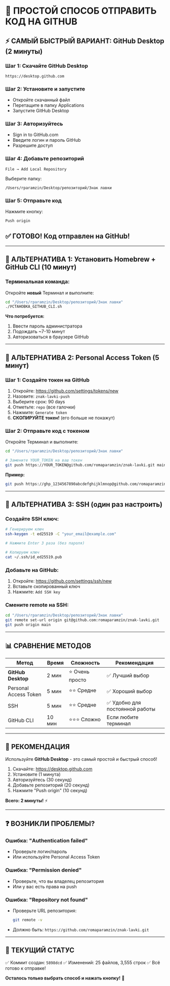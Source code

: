 # 🚀 ПРОСТОЙ СПОСОБ ОТПРАВИТЬ КОД НА GITHUB

## ⚡ САМЫЙ БЫСТРЫЙ ВАРИАНТ: GitHub Desktop (2 минуты)

### Шаг 1: Скачайте GitHub Desktop
```
https://desktop.github.com
```

### Шаг 2: Установите и запустите
- Откройте скачанный файл
- Перетащите в папку Applications
- Запустите GitHub Desktop

### Шаг 3: Авторизуйтесь
- Sign in to GitHub.com
- Введите логин и пароль GitHub
- Разрешите доступ

### Шаг 4: Добавьте репозиторий
```
File → Add Local Repository
```
Выберите папку:
```
/Users/rparamzin/Desktop/репозиторий/Знак лавки
```

### Шаг 5: Отправьте код
Нажмите кнопку:
```
Push origin
```

## ✅ ГОТОВО! Код отправлен на GitHub!

---

## 🔧 АЛЬТЕРНАТИВА 1: Установить Homebrew + GitHub CLI (10 минут)

### Терминальная команда:

Откройте **новый** Терминал и выполните:

```bash
cd "/Users/rparamzin/Desktop/репозиторий/Знак лавки"
./УСТАНОВКА_GITHUB_CLI.sh
```

**Что потребуется:**
1. Ввести пароль администратора
2. Подождать ~7-10 минут
3. Авторизоваться в браузере GitHub

---

## 🔧 АЛЬТЕРНАТИВА 2: Personal Access Token (5 минут)

### Шаг 1: Создайте токен на GitHub
1. Откройте: https://github.com/settings/tokens/new
2. Назовите: `znak-lavki-push`
3. Выберите срок: 90 days
4. Отметьте: `repo` (все галочки)
5. Нажмите: `Generate token`
6. **СКОПИРУЙТЕ токен!** (его больше не покажут)

### Шаг 2: Отправьте код с токеном

Откройте Терминал и выполните:

```bash
cd "/Users/rparamzin/Desktop/репозиторий/Знак лавки"

# Замените YOUR_TOKEN на ваш токен
git push https://YOUR_TOKEN@github.com/romaparamzin/znak-lavki.git main
```

**Пример:**
```bash
git push https://ghp_1234567890abcdefghijklmnop@github.com/romaparamzin/znak-lavki.git main
```

---

## 🔧 АЛЬТЕРНАТИВА 3: SSH (один раз настроить)

### Создайте SSH ключ:

```bash
# Генерируем ключ
ssh-keygen -t ed25519 -C "your_email@example.com"

# Нажмите Enter 3 раза (без пароля)

# Копируем ключ
cat ~/.ssh/id_ed25519.pub
```

### Добавьте на GitHub:
1. Откройте: https://github.com/settings/ssh/new
2. Вставьте скопированный ключ
3. Нажмите: `Add SSH key`

### Смените remote на SSH:
```bash
cd "/Users/rparamzin/Desktop/репозиторий/Знак лавки"
git remote set-url origin git@github.com:romaparamzin/znak-lavki.git
git push origin main
```

---

## 📊 СРАВНЕНИЕ МЕТОДОВ

| Метод | Время | Сложность | Рекомендация |
|-------|-------|-----------|--------------|
| **GitHub Desktop** | 2 мин | ⭐ Очень просто | ✅ Лучший выбор |
| Personal Access Token | 5 мин | ⭐⭐ Средне | ✅ Хороший выбор |
| SSH | 5 мин | ⭐⭐ Средне | ✅ Удобно для постоянной работы |
| GitHub CLI | 10 мин | ⭐⭐⭐ Сложно | Если любите терминал |

---

## 🎯 РЕКОМЕНДАЦИЯ

Используйте **GitHub Desktop** - это самый простой и быстрый способ!

1. Скачайте: https://desktop.github.com
2. Установите (1 минута)
3. Авторизуйтесь (30 секунд)
4. Добавьте репозиторий (20 секунд)
5. Нажмите "Push origin" (10 секунд)

**Всего: 2 минуты!** ⚡

---

## ❓ ВОЗНИКЛИ ПРОБЛЕМЫ?

### Ошибка: "Authentication failed"
- Проверьте логин/пароль
- Или используйте Personal Access Token

### Ошибка: "Permission denied"
- Проверьте, что вы владелец репозитория
- Или у вас есть права на push

### Ошибка: "Repository not found"
- Проверьте URL репозитория:
  ```bash
  git remote -v
  ```
- Должно быть: `https://github.com/romaparamzin/znak-lavki.git`

---

## 📝 ТЕКУЩИЙ СТАТУС

✅ Коммит создан: `5898dcd`
✅ Изменений: 25 файлов, 3,555 строк
✅ Всё готово к отправке!

**Осталось только выбрать способ и нажать кнопку!** 🚀



